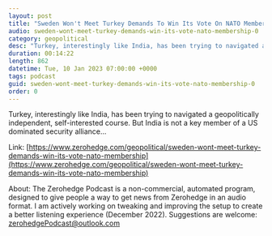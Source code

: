 ```yaml
---
layout: post
title: "Sweden Won't Meet Turkey Demands To Win Its Vote On NATO Membership"
audio: sweden-wont-meet-turkey-demands-win-its-vote-nato-membership-0
category: geopolitical
desc: "Turkey, interestingly like India, has been trying to navigated a geopolitically independent, self-interested course. But India is not a key member of a US dominated security alliance..."
duration: 00:14:22
length: 862
datetime: Tue, 10 Jan 2023 07:00:00 +0000
tags: podcast
guid: sweden-wont-meet-turkey-demands-win-its-vote-nato-membership-0
order: 0
---
```

Turkey, interestingly like India, has been trying to navigated a geopolitically independent, self-interested course. But India is not a key member of a US dominated security alliance...

Link: [https://www.zerohedge.com/geopolitical/sweden-wont-meet-turkey-demands-win-its-vote-nato-membership](https://www.zerohedge.com/geopolitical/sweden-wont-meet-turkey-demands-win-its-vote-nato-membership)

About: The Zerohedge Podcast is a non-commercial, automated program, designed to give people a way to get news from Zerohedge in an audio format.  I am actively working on tweaking and improving the setup to create a better listening experience (December 2022).  Suggestions are welcome: [zerohedgePodcast@outlook.com](mailto:zerohedgePodcast@outlook.com)